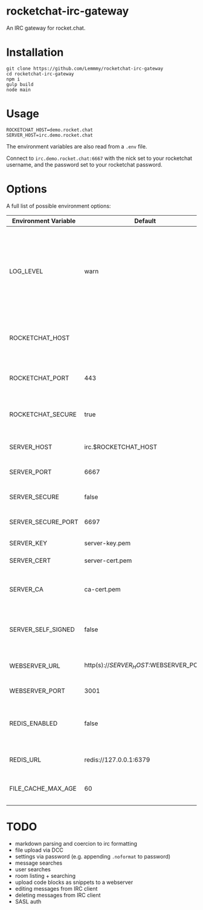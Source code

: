 # rocketchat-irc-gateway

An IRC gateway for rocket.chat.

# Installation

```
git clone https://github.com/Lemmmy/rocketchat-irc-gateway
cd rocketchat-irc-gateway
npm i
gulp build
node main
```

# Usage

```
ROCKETCHAT_HOST=demo.rocket.chat
SERVER_HOST=irc.demo.rocket.chat
```

The environment variables are also read from a `.env` file.

Connect to `irc.demo.rocket.chat:6667` with the nick set to your rocketchat username, and the password set to your rocketchat password.

# Options

A full list of possible environment options:

| Environment Variable | Default                                | Description                                                                                      |
|----------------------|----------------------------------------|--------------------------------------------------------------------------------------------------|
|                      |                                        |                                                                                                  |
| LOG_LEVEL            | warn                                   | Maximum log level to be printed to the console. Possible values: trace, debug, warn, info, error |
| ROCKETCHAT_HOST      |                                        | **(required)** Hostname of the rocketchat server to connect to                                   |
| ROCKETCHAT_PORT      | 443                                    | Port of the rocketchat server to connect to                                                      |
| ROCKETCHAT_SECURE    | true                                   | Whether to connect to rocketchat with HTTPS or not                                               |
| SERVER_HOST          | irc.$ROCKETCHAT_HOST                   | Hostname of the IRC gateway                                                                      |
| SERVER_PORT          | 6667                                   | Port of the insecure IRC server                                                                  |
| SERVER_SECURE        | false                                  | Whether to host an SSL server too                                                                |
| SERVER_SECURE_PORT   | 6697                                   | Port of the secure IRC server                                                                    |
| SERVER_KEY           | server-key.pem                         | Path of the server key                                                                           |
| SERVER_CERT          | server-cert.pem                        | Path of the server cert                                                                          |
| SERVER_CA            | ca-cert.pem                            | Path of the CA cert (only needed if self signed)                                                 |
| SERVER_SELF_SIGNED   | false                                  | Whether or not the certificate is self signed                                                    |
| WEBSERVER_URL        | http(s)://$SERVER_HOST:$WEBSERVER_PORT | Publicly accessible URL of the webserver                                                         |
| WEBSERVER_PORT       | 3001                                   | Port of the webserver                                                                            |
| REDIS_ENABLED        | false                                  | Whether to use redis for caching the file proxy responses                                        |
| REDIS_URL            | redis://127.0.0.1:6379                 | Connection URL for the redis server                                                              |
| FILE_CACHE_MAX_AGE   | 60                                     | Maximum TTL of the file proxy cache                                                              |

# TODO

- markdown parsing and coercion to irc formatting
- file upload via DCC
- settings via password (e.g. appending `.noformat` to password)
- message searches
- user searches
- room listing + searching
- upload code blocks as snippets to a webserver
- editing messages from IRC client
- deleting messages from IRC client
- SASL auth